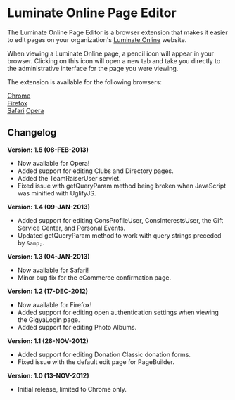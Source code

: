 Luminate Online Page Editor
===========================

The Luminate Online Page Editor is a browser extension that makes it easier to edit pages on your organization's 
[Luminate Online](http://www.convio.com/our-products/luminate/fundraising.html) website. 

When viewing a Luminate Online page, a pencil icon will appear in your browser. Clicking on this icon will open a 
new tab and take you directly to the administrative interface for the page you were viewing.

The extension is available for the following browsers:

[Chrome](https://github.com/noahcooper/luminateEdit/tree/master/chrome)  
[Firefox](https://github.com/noahcooper/luminateEdit/tree/master/firefox)  
[Safari](https://github.com/noahcooper/luminateEdit/tree/master/safari)
[Opera](https://github.com/noahcooper/luminateEdit/tree/master/opera)

Changelog
---------

**Version: 1.5 (08-FEB-2013)**

* Now available for Opera!
* Added support for editing Clubs and Directory pages.
* Added the TeamRaiserUser servlet.
* Fixed issue with getQueryParam method being broken when JavaScript was minified with UglifyJS.

**Version: 1.4 (09-JAN-2013)**

* Added support for editing ConsProfileUser, ConsInterestsUser, the Gift Service Center, and Personal Events.
* Updated getQueryParam method to work with query strings preceded by `&amp;`.

**Version: 1.3 (04-JAN-2013)**

* Now available for Safari!
* Minor bug fix for the eCommerce confirmation page.

**Version: 1.2 (17-DEC-2012)**

* Now available for Firefox!
* Added support for editing open authentication settings when viewing the GigyaLogin page.
* Added support for editing Photo Albums.

**Version: 1.1 (28-NOV-2012)**

* Added support for editing Donation Classic donation forms.
* Fixed issue with the default edit page for PageBuilder.

**Version: 1.0 (13-NOV-2012)**

* Initial release, limited to Chrome only.